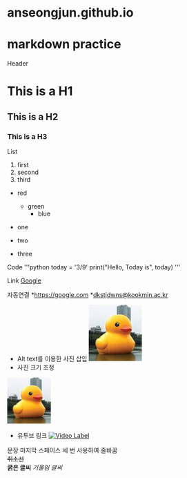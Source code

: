 # anseongjun.github.io

# markdown practice


Header
# This is a H1
## This is a H2
### This is a H3

List
1. first
2. second
3. third

* red
  + green
    - blue

* one
+ two
* three

Code
'''python
today = '3/9'
print("Hello, Today is", today)
'''

Link
[Google](https://google.com)

자동연결
*<https://google.com>
*<dkstjdwns@kookmin.ac.kr>

* Alt text를 이용한 사진 삽입
![Alt text](https://github.com/anseongjun/anseongjun.github.io/blob/main/images.jpeg)
* 사진 크기 조정
<img width="20%" height="20%" src="https://github.com/anseongjun/anseongjun.github.io/blob/main/images.jpeg">

* 유투브 링크
[![Video Label](https://img.youtube.com/vi/sAzL4XMke80/0.jpg)](https://www.youtube.com/watch?v=sAzL4XMke80)

문장 마지막 스페이스 세 번 사용하여 줄바꿈   
~~취소선~~   
**굵은 글씨**
*기울임 글씨*
